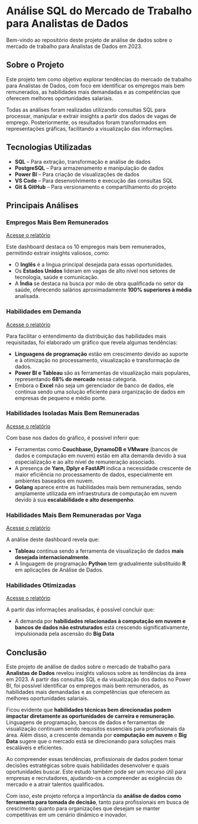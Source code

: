 # Análise SQL do Mercado de Trabalho para Analistas de Dados  

Bem-vindo ao repositório deste projeto de análise de dados sobre o mercado de trabalho para Analistas de Dados em 2023.  

## Sobre o Projeto  

Este projeto tem como objetivo explorar tendências do mercado de trabalho para Analistas de Dados, com foco em identificar os empregos mais bem remunerados, as habilidades mais demandadas e as competências que oferecem melhores oportunidades salariais.  

Todas as análises foram realizadas utilizando consultas SQL para processar, manipular e extrair insights a partir dos dados de vagas de emprego. Posteriormente, os resultados foram transformados em representações gráficas, facilitando a visualização das informações.  

## Tecnologias Utilizadas  

* **SQL** – Para extração, transformação e análise de dados  
* **PostgreSQL** – Para armazenamento e manipulação de dados  
* **Power BI** – Para criação de visualizações de dados  
* **VS Code** – Para desenvolvimento e execução das consultas SQL  
* **Git & GitHub** – Para versionamento e compartilhamento do projeto  

## Principais Análises  

### Empregos Mais Bem Remunerados  

[Acesse o relatório](https://github.com/DouglasGregorySantanaSilva/Projeto_SQL/blob/main/10_Empregos_Remunerados.pbix)  

Este dashboard destaca os 10 empregos mais bem remunerados, permitindo extrair insights valiosos, como:  

* O **Inglês** é a língua principal desejada para essas oportunidades.  
* Os **Estados Unidos** lideram em vagas de alto nível nos setores de tecnologia, saúde e comunicação.  
* A **Índia** se destaca na busca por mão de obra qualificada no setor da saúde, oferecendo salários aproximadamente **100% superiores à média** analisada.  

### Habilidades em Demanda  

[Acesse o relatório](https://github.com/DouglasGregorySantanaSilva/Projeto_SQL/blob/main/Dashboards%20Power%20BI/Incid%C3%AAncia_Das_Habilidades.pbix)  

Para facilitar o entendimento da distribuição das habilidades mais requisitadas, foi elaborado um gráfico que revela algumas tendências:  

* **Linguagens de programação** estão em crescimento devido ao suporte e à otimização no processamento, visualização e transformação de dados.  
* **Power BI e Tableau** são as ferramentas de visualização mais populares, representando **68% do mercado** nessa categoria.  
* Embora o **Excel** não seja um gerenciador de banco de dados, ele continua sendo uma solução eficiente para organização de dados em empresas de pequeno e médio porte.  

### Habilidades Isoladas Mais Bem Remuneradas  

[Acesse o relatório](https://github.com/DouglasGregorySantanaSilva/Projeto_SQL/blob/main/Dashboards%20Power%20BI/Habilidades_Isoladas.pbix)  

Com base nos dados do gráfico, é possível inferir que:  

* Ferramentas como **Couchbase, DynamoDB e VMware** (bancos de dados e computação em nuvem) estão em alta demanda devido à sua especialização e ao alto nível de remuneração associado.  
* A presença de **Yarn, Dplyr e FastAPI** indica a necessidade crescente de maior eficiência no processamento de dados, especialmente em ambientes baseados em nuvem.  
* **Golang** aparece entre as habilidades mais bem remuneradas, sendo amplamente utilizada em infraestrutura de computação em nuvem devido à sua **escalabilidade e alto desempenho**.  

### Habilidades Mais Bem Remuneradas por Vaga  

[Acesse o relatório](https://github.com/DouglasGregorySantanaSilva/Projeto_SQL/blob/main/Dashboards%20Power%20BI/Conjunto_de_Habilidades.pbix)  

A análise deste dashboard revela que:  

* **Tableau** continua sendo a ferramenta de visualização de dados **mais desejada internacionalmente**.  
* A linguagem de programação **Python** tem gradualmente substituído **R** em aplicações de Análise de Dados.  

### Habilidades Otimizadas  

[Acesse o relatório](https://github.com/DouglasGregorySantanaSilva/Projeto_SQL/blob/main/Dashboards%20Power%20BI/Habilidades_Otimizadas.pbix)  

A partir das informações analisadas, é possível concluir que:  

* A demanda por **habilidades relacionadas à computação em nuvem e bancos de dados não estruturados** está crescendo significativamente, impulsionada pela ascensão do **Big Data**

## Conclusão  

Este projeto de análise de dados sobre o mercado de trabalho para **Analistas de Dados** revelou insights valiosos sobre as tendências da área em 2023. A partir das consultas SQL e da visualização dos dados no Power BI, foi possível identificar os empregos mais bem remunerados, as habilidades mais demandadas e as competências que oferecem as melhores oportunidades salariais.  

Ficou evidente que **habilidades técnicas bem direcionadas podem impactar diretamente as oportunidades de carreira e remuneração**. Linguagens de programação, bancos de dados e ferramentas de visualização continuam sendo requisitos essenciais para profissionais da área. Além disso, a crescente demanda por **computação em nuvem** e **Big Data** sugere que o mercado está se direcionando para soluções mais escaláveis e eficientes.  

Ao compreender essas tendências, profissionais de dados podem tomar decisões estratégicas sobre quais habilidades desenvolver e quais oportunidades buscar. Este estudo também pode ser um recurso útil para empresas e recrutadores, ajudando-os a compreender as exigências do mercado e a atrair talentos qualificados.  

Com isso, este projeto reforça a importância da **análise de dados como ferramenta para tomada de decisão**, tanto para profissionais em busca de crescimento quanto para organizações que desejam se manter competitivas em um cenário dinâmico e inovador.

